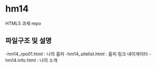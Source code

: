 # hm14
HTML5 과제 repo
## 파일구조 및 설명
 -hm14_rpo01.html : 나의 홈피
 -hm14_sitelist.html : 홈피 링크 네이게이터
 -hm14.info.html : 나의 소개
